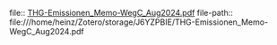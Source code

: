 file:: [THG-Emissionen_Memo-WegC_Aug2024.pdf](file:///home/heinz/Zotero/storage/J6YZPBIE/THG-Emissionen_Memo-WegC_Aug2024.pdf)
file-path:: file:///home/heinz/Zotero/storage/J6YZPBIE/THG-Emissionen_Memo-WegC_Aug2024.pdf
